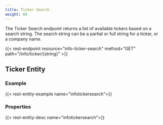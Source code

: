 ```yaml
---
title: Ticker Search
weight: 60
---
```


The Ticker Search endpoint returns a list of available tickers based on a search string.
The search string can be a partial or full string for a ticker, or a company name.

{{< rest-endpoint resource="info-ticker-search" method="GET" path="/info/ticker/{string}" >}}

## Ticker Entity

### Example
{{< rest-entity-example name="infotickersearch">}}

### Properties
{{< rest-entity-desc name="infotickersearch">}}

